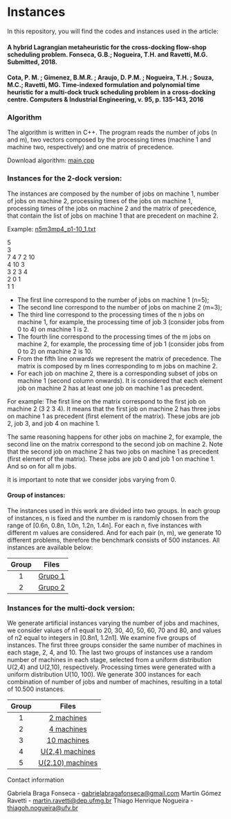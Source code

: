 # Instances 
In this repository, you will find the codes and instances used in the article:

#### A hybrid Lagrangian metaheuristic for the cross-docking flow-shop scheduling problem. Fonseca, G.B.;  Nogueira, T.H. and Ravetti, M.G. Submitted, 2018.
#### Cota, P. M. ; Gimenez, B.M.R. ; Araujo, D. P.M. ; Nogueira, T.H. ; Souza, M.C.; Ravetti, MG. Time-indexed formulation and polynomial time heuristic for a multi-dock truck scheduling problem in a cross-docking centre. Computers & Industrial Engineering, v. 95, p. 135-143, 2016

### Algorithm

The algorithm is written in C++. The program reads the number of jobs (n and m), two vectors composed by the processing times (machine 1 and machine two, respectively) and one matrix of precedence.

Download algorithm: [main.cpp](https://drive.google.com/file/d/1PcuGQ_M4ibWwXnQw-qFj9XyClj-0iaxD/view?usp=sharing) 

### Instances for the 2-dock version:

The instances are composed by the number of jobs on machine 1, number of jobs on machine 2, processing times of the jobs on machine  1, 
processing times of the jobs on machine 2 and the matrix of precedence, that contain the list of jobs on machine 1 that are precedent on machine 2.

Example: [n5m3mp4_p1-10_1.txt](https://drive.google.com/open?id=15XWvWe4JYu8wDSuSJc8JCW8hmfTu3ui6)

5  
3  
7 4 7 2 10  
4 10 3  
3 2 3 4  
2 0 1  
1 1 

* The first line correspond to the number of jobs on machine 1 (n=5);
* The second line correspond to the number of jobs on machine 2 (m=3);
* The third line correspond to the processing times of the n jobs on machine  1, for example, the processing time of job 3 (consider jobs from 0 to 4) on machine 1 is 2.
* The fourth line correspond to the processing times of the m jobs on machine  2, for example, the processing time of job 1 (consider jobs from 0 to 2) on machine 2 is 10.
* From the fifth line onwards we represent the matrix of precedence. The matrix is composed by m lines corresponding to m jobs on machine 2. 
* For each job on machine 2, there is a corresponding subset of jobs on machine 1 (second column onwards). It is considered that each element job on machine 2 has at least one job on  machine 1 as precedent. 

For example: The first line on the matrix correspond to the first job on machine 2 (3 2 3 4). It means that the first job on machine 2 has three jobs on machine 1  as precedent (first element of the matrix). These jobs are job 2, job 3, and job 4 on machine 1. 

The same reasoning happens for other jobs on machine 2, for example,  the second line on the matrix correspond to the second job on machine 2. Note that the second job on machine 2 has two jobs on machine 1  as precedent (first element of the matrix). These jobs are job 0 and job 1 on machine 1. And so on for all m jobs.

It is important to note that we consider jobs varying from 0.

#### Group of instances:

The instances used in this work are divided into two groups. In each group of instances, n is fixed and the number m is randomly chosen from the range of [0.6n, 0.8n, 1.0n, 1.2n, 1.4n]. For each n, five instances with different m values are considered. And for each pair (n, m), we generate 10 different problems, therefore the benchmark consists of 500 instances. All instances are available below:

|Group| Files |
|:-------------:|:-------------:|
| 1 | [Grupo 1](https://drive.google.com/open?id=16QYVuQ6mG4ah-vHlVlF50OVgccPqZ7R6) |
| 2 | [Grupo 2](https://drive.google.com/open?id=1EUnx33BeLzZSotX5A2Hf_Amed1hPBlY6) |

### Instances for the multi-dock version:

We generate artificial instances varying the number of jobs and machines, we consider values of n1 equal to 20, 30, 40, 50, 60, 70 and 80, and values of n2 equal to integers in [0.8n1, 1.2n1]. We examine five groups of instances. The first three groups consider the same number of machines in each stage, 2, 4, and 10. The last two groups of instances use a random number of machines in each stage, selected from a uniform distribution U(2,4) and U(2,10), respectively. Processing times were generated with a uniform distribution U(10, 100). We generate 300 instances for each combination of number of jobs and number of machines, resulting in a total of 10.500 instances.

|Group| Files |
|:-------------:|:-------------:|
| 1 | [2 machines](https://drive.google.com/open?id=16QYVuQ6mG4ah-vHlVlF50OVgccPqZ7R6) |
| 2 | [4 machines](https://drive.google.com/open?id=1EUnx33BeLzZSotX5A2Hf_Amed1hPBlY6) |
| 3 | [10 machines](https://drive.google.com/open?id=1EUnx33BeLzZSotX5A2Hf_Amed1hPBlY6) |
| 4 | [U(2,4) machines](https://drive.google.com/open?id=1EUnx33BeLzZSotX5A2Hf_Amed1hPBlY6) |
| 5 | [ U(2,10) machines](https://drive.google.com/open?id=1EUnx33BeLzZSotX5A2Hf_Amed1hPBlY6) |


Contact information

Gabriela Braga Fonseca - gabrielabragafonseca@gmail.com
Martín Gómez Ravetti - martin.ravetti@dep.ufmg.br
Thiago Henrique Nogueira - thiagoh.nogueira@ufv.br
